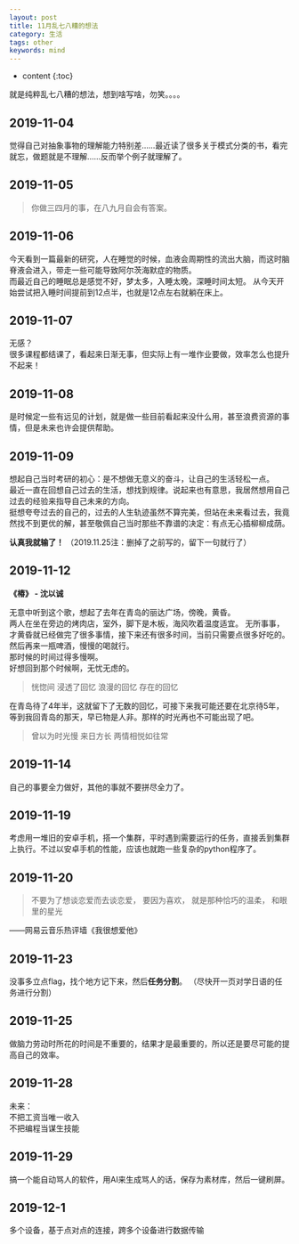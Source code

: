 ```yaml
---
layout: post
title: 11月乱七八糟的想法
category: 生活
tags: other
keywords: mind
---
```


* content
{:toc}

就是纯粹乱七八糟的想法，想到啥写啥，勿笑。。。。

## 2019-11-04 

觉得自己对抽象事物的理解能力特别差……最近读了很多关于模式分类的书，看完就忘，做题就是不理解……反而举个例子就理解了。

## 2019-11-05

> 你做三四月的事，在八九月自会有答案。

## 2019-11-06

今天看到一篇最新的研究，人在睡觉的时候，血液会周期性的流出大脑，而这时脑脊液会进入，带走一些可能导致阿尔茨海默症的物质。  
而最近自己的睡眠总是感觉不好，梦太多，入睡太晚，深睡时间太短。 
从今天开始尝试把入睡时间提前到12点半，也就是12点左右就躺在床上。

## 2019-11-07

无感？  
很多课程都结课了，看起来日渐无事，但实际上有一堆作业要做，效率怎么也提升不起来！

## 2019-11-08

是时候定一些有远见的计划，就是做一些目前看起来没什么用，甚至浪费资源的事情，但是未来也许会提供帮助。

## 2019-11-09

想起自己当时考研的初心：是不想做无意义的奋斗，让自己的生活轻松一点。  
最近一直在回想自己过去的生活，想找到规律。说起来也有意思，我居然想用自己过去的经验来指导自己未来的方向。  
挺想夸夸过去的自己的，过去的人生轨迹虽然不算完美，但站在未来看过去，我竟然找不到更优的解，甚至敬佩自己当时那些不靠谱的决定：有点无心插柳柳成荫。

**认真我就输了！** 
（2019.11.25注：删掉了之前写的，留下一句就行了）

## 2019-11-12

**《椿》 - 沈以诚**

无意中听到这个歌，想起了去年在青岛的丽达广场，傍晚，黄昏。  
两人在坐在旁边的烤肉店，室外，脚下是木板，海风吹着温度适宜。
无所事事，才黄昏就已经做完了很多事情，接下来还有很多时间，当前只需要点很多好吃的。  
然后再来一瓶啤酒，慢慢的喝就行。  
那时候的时间过得多慢啊。  
好想回到那个时候啊，无忧无虑的。
  
> 恍惚间 浸透了回忆 浪漫的回忆 存在的回忆
  
在青岛待了4年半，这就留下了无数的回忆，可接下来我可能还要在北京待5年，等到我回青岛的那天，早已物是人非。那样的时光再也不可能出现了吧。

> 曾以为时光慢 来日方长 两情相悦如往常 

## 2019-11-14

 自己的事要全力做好，其他的事就不要拼尽全力了。 

## 2019-11-19

考虑用一堆旧的安卓手机，搭一个集群，平时遇到需要运行的任务，直接丢到集群上执行。不过以安卓手机的性能，应该也就跑一些复杂的python程序了。 

## 2019-11-20

>不要为了想谈恋爱而去谈恋爱，
要因为喜欢，
就是那种恰巧的温柔，
和眼里的星光

——网易云音乐热评墙《我很想爱他》

## 2019-11-23

没事多立点flag，找个地方记下来，然后**任务分割**。
（尽快开一页对学日语的任务进行分割）


## 2019-11-25

做脑力劳动时所花的时间是不重要的，结果才是最重要的，所以还是要尽可能的提高自己的效率。  

## 2019-11-28

未来：  
不把工资当唯一收入  
不把编程当谋生技能

## 2019-11-29

搞一个能自动骂人的软件，用AI来生成骂人的话，保存为素材库，然后一键刷屏。

## 2019-12-1

多个设备，基于点对点的连接，跨多个设备进行数据传输

